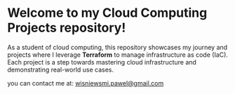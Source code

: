  # Welcome to my Cloud Computing Projects repository! 

As a student of cloud computing, this repository showcases my journey and projects where I leverage **Terraform** to manage infrastructure as code (IaC). Each project is a step towards mastering cloud infrastructure and demonstrating real-world use cases.

you can contact me at:
wisniewsmi.pawel@gmail.com
